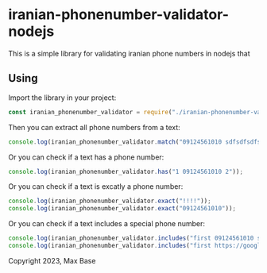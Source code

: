 # iranian-phonenumber-validator-nodejs

This is a simple library for validating iranian phone numbers in nodejs that 

## Using

Import the library in your project:

```javascript
const iranian_phonenumber_validator = require("./iranian-phonenumber-validator");
```

Then you can extract all phone numbers from a text:

```javascript
console.log(iranian_phonenumber_validator.match("09124561010 sdfsdfsdfsdfsd xxxxx 09134445588 09108886666 +989131615645 9108886666"));
```

Or you can check if a text has a phone number:

```javascript
console.log(iranian_phonenumber_validator.has("1 09124561010 2"));
```

Or you can check if a text is excatly a phone number:

```javascript
console.log(iranian_phonenumber_validator.exact("!!!!"));
console.log(iranian_phonenumber_validator.exact("09124561010"));
```

Or you can check if a text includes a special phone number:

```javascript
console.log(iranian_phonenumber_validator.includes("first 09124561010 second google.com sallam.org bye.net", "09124561010"));
console.log(iranian_phonenumber_validator.includes("first https://google.com/first/second/third second google.com sallam.org bye.net", "09124561010"));
```

Copyright 2023, Max Base
